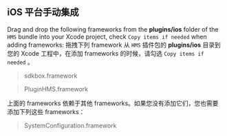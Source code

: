 ## iOS 平台手动集成
Drag and drop the following frameworks from the __plugins/ios__ folder of the `HMS` bundle into your Xcode project, check `Copy items if needed` when adding frameworks:
拖拽下列 framework 从 `HMS` 插件包的 __plugins/ios__ 目录到您的 Xcode 工程中，在添加 frameworks 的时候，请勾选 `Copy items if needed` 。

> sdkbox.framework

> PluginHMS.framework

上面的 frameworks 依赖于其他 frameworks。如果您没有添加它们，您也需要添加下列这些 frameworks：

> SystemConfiguration.framework
